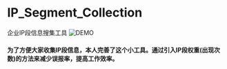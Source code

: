 # IP_Segment_Collection
企业IP段信息搜集工具
![DEMO](https://github.com/rtcatc/IP_Segment_Collection/blob/master/demo.jpeg "DEMO")
#### 	为了方便大家收集IP段信息，本人完善了这个小工具。通过引入IP段权重(出现次数)的方法来减少误报率，提高工作效率。
